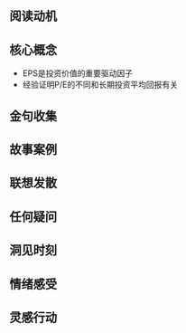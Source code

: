 ## 阅读动机

## 核心概念

- EPS是投资价值的重要驱动因子
- 经验证明P/E的不同和长期投资平均回报有关

## 金句收集

## 故事案例

## 联想发散

## 任何疑问

## 洞见时刻

## 情绪感受

## 灵感行动
